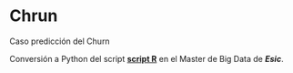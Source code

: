 # Chrun
Caso predicción del Churn

Conversión a Python del script <b><a href="https://rpubs.com/tomasmaria/511566">script R</a></b> en el Master de Big Data de <i><b>Esic</b></i>.


